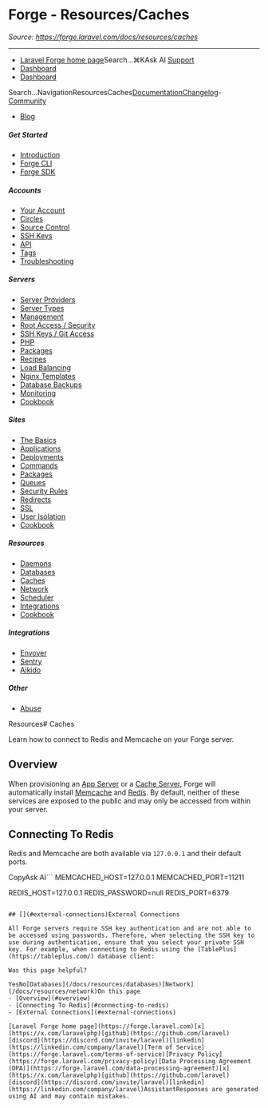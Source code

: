# Forge - Resources/Caches

*Source: https://forge.laravel.com/docs/resources/caches*

---

- [Laravel Forge home page](https://forge.laravel.com)Search...⌘KAsk AI
[Support](/cdn-cgi/l/email-protection#32545d405557725e53405344575e1c515d5f)
- [Dashboard](https://forge.laravel.com)
- [Dashboard](https://forge.laravel.com)

Search...NavigationResourcesCaches[Documentation](/docs/introduction)[Changelog](/docs/changelog/changelog)- [Community](https://discord.com/invite/laravel)
- [Blog](https://blog.laravel.com/forge)
##### Get Started

- [Introduction](/docs/introduction)
- [Forge CLI](/docs/cli)
- [Forge SDK](/docs/sdk)

##### Accounts

- [Your Account](/docs/accounts/your-account)
- [Circles](/docs/accounts/circles)
- [Source Control](/docs/accounts/source-control)
- [SSH Keys](/docs/accounts/ssh)
- [API](/docs/accounts/api)
- [Tags](/docs/accounts/tags)
- [Troubleshooting](/docs/accounts/cookbook)

##### Servers

- [Server Providers](/docs/servers/providers)
- [Server Types](/docs/servers/types)
- [Management](/docs/servers/management)
- [Root Access / Security](/docs/servers/provisioning-process)
- [SSH Keys / Git Access](/docs/servers/ssh)
- [PHP](/docs/servers/php)
- [Packages](/docs/servers/packages)
- [Recipes](/docs/servers/recipes)
- [Load Balancing](/docs/servers/load-balancing)
- [Nginx Templates](/docs/servers/nginx-templates)
- [Database Backups](/docs/servers/backups)
- [Monitoring](/docs/servers/monitoring)
- [Cookbook](/docs/servers/cookbook)

##### Sites

- [The Basics](/docs/sites/the-basics)
- [Applications](/docs/sites/applications)
- [Deployments](/docs/sites/deployments)
- [Commands](/docs/sites/commands)
- [Packages](/docs/sites/packages)
- [Queues](/docs/sites/queues)
- [Security Rules](/docs/sites/security-rules)
- [Redirects](/docs/sites/redirects)
- [SSL](/docs/sites/ssl)
- [User Isolation](/docs/sites/user-isolation)
- [Cookbook](/docs/sites/cookbook)

##### Resources

- [Daemons](/docs/resources/daemons)
- [Databases](/docs/resources/databases)
- [Caches](/docs/resources/caches)
- [Network](/docs/resources/network)
- [Scheduler](/docs/resources/scheduler)
- [Integrations](/docs/resources/integrations)
- [Cookbook](/docs/resources/cookbook)

##### Integrations

- [Envoyer](/docs/integrations/envoyer)
- [Sentry](/docs/integrations/sentry)
- [Aikido](/docs/integrations/aikido)

##### Other

- [Abuse](/docs/abuse)

Resources# Caches

Learn how to connect to Redis and Memcache on your Forge server.

## [​](#overview)Overview

When provisioning an [App Server](/docs/servers/types#app-servers) or a [Cache Server](/docs/servers/types#cache-servers), Forge will automatically install [Memcache](https://www.memcached.org/) and [Redis](https://redis.io/). By default, neither of these services are exposed to the public and may only be accessed from within your server.

## [​](#connecting-to-redis)Connecting To Redis

Redis and Memcache are both available via `127.0.0.1` and their default ports.

CopyAsk AI```
MEMCACHED_HOST=127.0.0.1
MEMCACHED_PORT=11211

REDIS_HOST=127.0.0.1
REDIS_PASSWORD=null
REDIS_PORT=6379

```

## [​](#external-connections)External Connections

All Forge servers require SSH key authentication and are not able to be accessed using passwords. Therefore, when selecting the SSH key to use during authentication, ensure that you select your private SSH key. For example, when connecting to Redis using the [TablePlus](https://tableplus.com/) database client:

Was this page helpful?

YesNo[Databases](/docs/resources/databases)[Network](/docs/resources/network)On this page
- [Overview](#overview)
- [Connecting To Redis](#connecting-to-redis)
- [External Connections](#external-connections)

[Laravel Forge home page](https://forge.laravel.com)[x](https://x.com/laravelphp)[github](https://github.com/laravel)[discord](https://discord.com/invite/laravel)[linkedin](https://linkedin.com/company/laravel)[Term of Service](https://forge.laravel.com/terms-of-service)[Privacy Policy](https://forge.laravel.com/privacy-policy)[Data Processing Agreement (DPA)](https://forge.laravel.com/data-processing-agreement)[x](https://x.com/laravelphp)[github](https://github.com/laravel)[discord](https://discord.com/invite/laravel)[linkedin](https://linkedin.com/company/laravel)AssistantResponses are generated using AI and may contain mistakes.